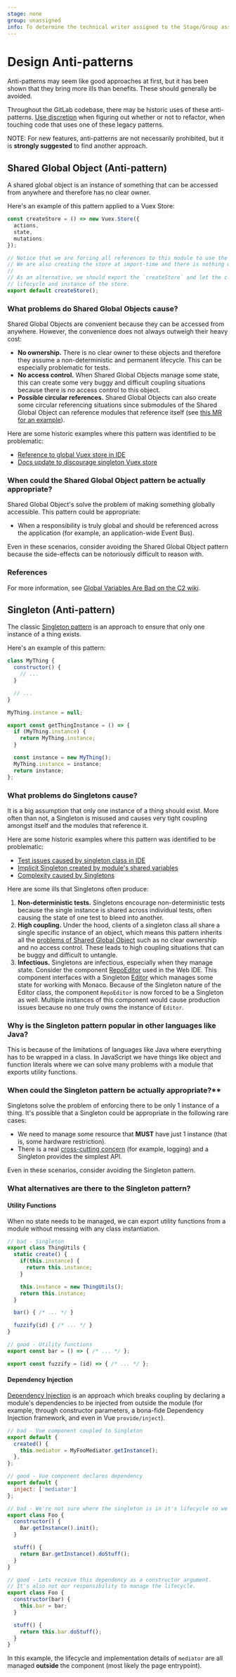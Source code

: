 ```yaml
---
stage: none
group: unassigned
info: To determine the technical writer assigned to the Stage/Group associated with this page, see https://about.gitlab.com/handbook/product/ux/technical-writing/#assignments
---
```


# Design Anti-patterns

Anti-patterns may seem like good approaches at first, but it has been shown that they bring more ills than benefits. These should
generally be avoided.

Throughout the GitLab codebase, there may be historic uses of these anti-patterns. [Use discretion](https://about.gitlab.com/handbook/engineering/development/principles/#balance-refactoring-and-velocity)
when figuring out whether or not to refactor, when touching code that uses one of these legacy patterns.

NOTE:
For new features, anti-patterns are not necessarily prohibited, but it is **strongly suggested** to find another approach.

## Shared Global Object (Anti-pattern)

A shared global object is an instance of something that can be accessed from anywhere and therefore has no clear owner.

Here's an example of this pattern applied to a Vuex Store:

```javascript
const createStore = () => new Vuex.Store({
  actions,
  state,
  mutations
});

// Notice that we are forcing all references to this module to use the same single instance of the store.
// We are also creating the store at import-time and there is nothing which can automatically dispose of it.
//
// As an alternative, we should export the `createStore` and let the client manage the
// lifecycle and instance of the store.
export default createStore();
```

### What problems do Shared Global Objects cause?

Shared Global Objects are convenient because they can be accessed from anywhere. However,
the convenience does not always outweigh their heavy cost:

- **No ownership.** There is no clear owner to these objects and therefore they assume a non-deterministic
  and permanent lifecycle. This can be especially problematic for tests.
- **No access control.** When Shared Global Objects manage some state, this can create some very buggy and difficult
  coupling situations because there is no access control to this object.
- **Possible circular references.** Shared Global Objects can also create some circular referencing situations since submodules
  of the Shared Global Object can reference modules that reference itself (see
  [this MR for an example](https://gitlab.com/gitlab-org/gitlab/-/merge_requests/33366)).

Here are some historic examples where this pattern was identified to be problematic:

- [Reference to global Vuex store in IDE](https://gitlab.com/gitlab-org/gitlab/-/merge_requests/36401)
- [Docs update to discourage singleton Vuex store](https://gitlab.com/gitlab-org/gitlab/-/merge_requests/36952)

### When could the Shared Global Object pattern be actually appropriate?

Shared Global Object's solve the problem of making something globally accessible. This pattern
could be appropriate:

- When a responsibility is truly global and should be referenced across the application
  (for example, an application-wide Event Bus).

Even in these scenarios, consider avoiding the Shared Global Object pattern because the
side-effects can be notoriously difficult to reason with.

### References

For more information, see [Global Variables Are Bad on the C2 wiki](https://wiki.c2.com/?GlobalVariablesAreBad).

## Singleton (Anti-pattern)

The classic [Singleton pattern](https://en.wikipedia.org/wiki/Singleton_pattern) is an approach to ensure that only one
instance of a thing exists.

Here's an example of this pattern:

```javascript
class MyThing {
  constructor() {
    // ...
  }

  // ...
}

MyThing.instance = null;

export const getThingInstance = () => {
  if (MyThing.instance) {
    return MyThing.instance;
  }

  const instance = new MyThing();
  MyThing.instance = instance;
  return instance;
};
```

### What problems do Singletons cause?

It is a big assumption that only one instance of a thing should exist. More often than not,
a Singleton is misused and causes very tight coupling amongst itself and the modules that reference it.

Here are some historic examples where this pattern was identified to be problematic:

- [Test issues caused by singleton class in IDE](https://gitlab.com/gitlab-org/gitlab/-/merge_requests/30398#note_331174190)
- [Implicit Singleton created by module's shared variables](https://gitlab.com/gitlab-org/gitlab-vscode-extension/-/merge_requests/97#note_417515776)
- [Complexity caused by Singletons](https://gitlab.com/gitlab-org/gitlab/-/merge_requests/29461#note_324585814)

Here are some ills that Singletons often produce:

1. **Non-deterministic tests.** Singletons encourage non-deterministic tests because the single instance is shared across
   individual tests, often causing the state of one test to bleed into another.
1. **High coupling.** Under the hood, clients of a singleton class all share a single specific
   instance of an object, which means this pattern inherits all the [problems of Shared Global Object](#what-problems-do-shared-global-objects-cause)
   such as no clear ownership and no access control. These leads to high coupling situations that can
   be buggy and difficult to untangle.
1. **Infectious.** Singletons are infectious, especially when they manage state. Consider the component
   [RepoEditor](https://gitlab.com/gitlab-org/gitlab/-/blob/27ad6cb7b76430fbcbaf850df68c338d6719ed2b/app%2Fassets%2Fjavascripts%2Fide%2Fcomponents%2Frepo_editor.vue#L0-1)
   used in the Web IDE. This component interfaces with a Singleton [Editor](https://gitlab.com/gitlab-org/gitlab/-/blob/862ad57c44ec758ef3942ac2e7a2bd40a37a9c59/app%2Fassets%2Fjavascripts%2Fide%2Flib%2Feditor.js#L21)
   which manages some state for working with Monaco. Because of the Singleton nature of the Editor class,
   the component `RepoEditor` is now forced to be a Singleton as well. Multiple instances of this component
   would cause production issues because no one truly owns the instance of `Editor`.

### Why is the Singleton pattern popular in other languages like Java?

This is because of the limitations of languages like Java where everything has to be wrapped
in a class. In JavaScript we have things like object and function literals where we can solve
many problems with a module that exports utility functions.

### When could the Singleton pattern be actually appropriate?**

Singletons solve the problem of enforcing there to be only 1 instance of a thing. It's possible
that a Singleton could be appropriate in the following rare cases:

- We need to manage some resource that **MUST** have just 1 instance (that is, some hardware restriction).
- There is a real [cross-cutting concern](https://en.wikipedia.org/wiki/Cross-cutting_concern) (for example, logging) and a Singleton provides the simplest API.

Even in these scenarios, consider avoiding the Singleton pattern.

### What alternatives are there to the Singleton pattern?

#### Utility Functions

When no state needs to be managed, we can export utility functions from a module without
messing with any class instantiation.

```javascript
// bad - Singleton
export class ThingUtils {
  static create() {
    if(this.instance) {
      return this.instance;
    }

    this.instance = new ThingUtils();
    return this.instance;
  }

  bar() { /* ... */ }

  fuzzify(id) { /* ... */ }
}

// good - Utility functions
export const bar = () => { /* ... */ };

export const fuzzify = (id) => { /* ... */ };
```

#### Dependency Injection

[Dependency Injection](https://en.wikipedia.org/wiki/Dependency_injection) is an approach which breaks
coupling by declaring a module's dependencies to be injected from outside the module (for example, through constructor parameters, a bona-fide Dependency Injection framework, and even in Vue `provide/inject`).

```javascript
// bad - Vue component coupled to Singleton
export default {
  created() {
    this.mediator = MyFooMediator.getInstance();
  },
};

// good - Vue component declares dependency
export default {
  inject: ['mediator']
};
```

```javascript
// bad - We're not sure where the singleton is in it's lifecycle so we init it here.
export class Foo {
  constructor() {
    Bar.getInstance().init();
  }

  stuff() {
    return Bar.getInstance().doStuff();
  }
}

// good - Lets receive this dependency as a constructor argument.
// It's also not our responsibility to manage the lifecycle.
export class Foo {
  constructor(bar) {
    this.bar = bar;
  }

  stuff() {
    return this.bar.doStuff();
  }
}
```

In this example, the lifecycle and implementation details of `mediator` are all managed
**outside** the component (most likely the page entrypoint).
